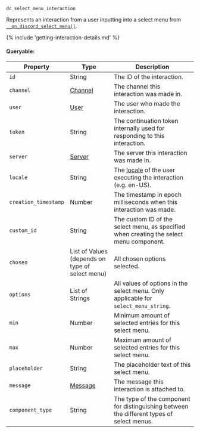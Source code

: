`dc_select_menu_interaction`

Represents an interaction from a user inputting into a select menu from [`__on_discord_select_menu()`](/events/discord-select-menu.md).

{% include 'getting-interaction-details.md' %}

#### Queryable:

| Property             | Type                                            | Description                                                                                                             |
|----------------------|-------------------------------------------------|-------------------------------------------------------------------------------------------------------------------------|
| `id`                 | String                                          | The ID of the interaction.                                                                                              |
| `channel`            | [Channel](/values/channel.md)                   | The channel this interaction was made in.                                                                               |
| `user`               | [User](/values/user.md)                         | The user who made the interaction.                                                                                      |
| `token`              | String                                          | The continuation token internally used for responding to this interaction.                                              |
| `server`             | [Server](/values/server.md)                     | The server this interaction was made in.                                                                                |
| `locale`             | String                                          | The [locale](https://discord.com/developers/docs/reference#locales) of the user executing the interaction (e.g. en-US). |
| `creation_timestamp` | Number                                          | The timestamp in epoch milliseconds when this interaction was made.                                                     |
| `custom_id`          | String                                          | The custom ID of the select menu, as specified when creating the select menu component.                                 |
| `chosen`             | List of Values (depends on type of select menu) | All chosen options selected.                                                                                            |
| `options`            | List of Strings                                 | All values of options in the select menu. Only applicable for `select_menu_string`.                                     |
| `min`                | Number                                          | Minimum amount of selected entries for this select menu.                                                                |
| `max`                | Number                                          | Maximum amount of selected entries for this select menu.                                                                |
| `placeholder`        | String                                          | The placeholder text of this select menu.                                                                               |
| `message`            | [Message](/values/message.md)                   | The message this interaction is attached to.                                                                            |
| `component_type`     | String                                          | The type of the component for distinguishing between the different types of select menus.                               |